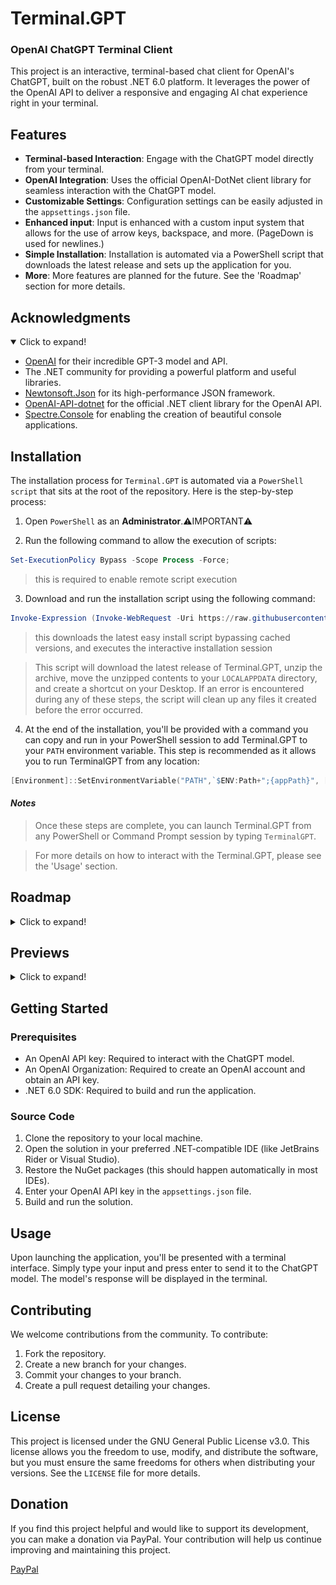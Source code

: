 # Terminal.GPT 
### OpenAI ChatGPT Terminal Client

This project is an interactive, terminal-based chat client for OpenAI's ChatGPT, built on the robust .NET 6.0 platform. It leverages the power of the OpenAI API to deliver a responsive and engaging AI chat experience right in your terminal.

## Features

- **Terminal-based Interaction**: Engage with the ChatGPT model directly from your terminal.
- **OpenAI Integration**: Uses the official OpenAI-DotNet client library for seamless interaction with the ChatGPT model.
- **Customizable Settings**: Configuration settings can be easily adjusted in the `appsettings.json` file.
- **Enhanced input**: Input is enhanced with a custom input system that allows for the use of arrow keys, backspace, and more. (PageDown is used for newlines.)
- **Simple Installation**: Installation is automated via a PowerShell script that downloads the latest release and sets up the application for you.
- **More**: More features are planned for the future. See the 'Roadmap' section for more details.


## Acknowledgments

<details open>
<summary>Click to expand!</summary>

  - [OpenAI](https://github.com/openai) for their incredible GPT-3 model and API.
  - The .NET community for providing a powerful platform and useful libraries.
  - [Newtonsoft.Json](https://github.com/JamesNK/Newtonsoft.Json) for its high-performance JSON framework.
  - [ OpenAI-API-dotnet](https://github.com/OkGoDoIt/OpenAI-API-dotnet) for the official .NET client library for the OpenAI API.
  - [Spectre.Console](https://github.com/spectreconsole/spectre.console) for enabling the creation of beautiful console applications.
</details>

## Installation

The installation process for `Terminal.GPT` is automated via a `PowerShell script` that sits at the root of the repository. Here is the step-by-step process:

1. Open `PowerShell` as an **Administrator**.⚠️IMPORTANT⚠️

2. Run the following command to allow the execution of scripts:

```powershell
Set-ExecutionPolicy Bypass -Scope Process -Force;
```
 > this is required to enable remote script execution

3. Download and run the installation script using the following command:

```powershell
Invoke-Expression (Invoke-WebRequest -Uri https://raw.githubusercontent.com/LemonDrop1228/Terminal.GPT/main/EasyInstall_Script.ps1 -UseBasicParsing).Content
```
 > this downloads the latest easy install script bypassing cached versions, and executes the interactive installation session


 > This script will download the latest release of Terminal.GPT, unzip the archive, move the unzipped contents to your `LOCALAPPDATA` directory, and create a shortcut on your Desktop. If an error is encountered during any of these steps, the script will clean up any files it created before the error occurred.

4. At the end of the installation, you'll be provided with a command you can copy and run in your PowerShell session to add Terminal.GPT to your `PATH` environment variable. This step is recommended as it allows you to run TerminalGPT from any location:

```powershell
[Environment]::SetEnvironmentVariable("PATH",`$ENV:Path+";{appPath}", [System.EnvironmentVariableTarget]::User)
```
#### _Notes_

> Once these steps are complete, you can launch Terminal.GPT from any PowerShell or Command Prompt session by typing `TerminalGPT`.

> For more details on how to interact with the Terminal.GPT, please see the 'Usage' section.



## Roadmap

<details>
<summary>Click to expand!</summary>
  
- [x] Basic terminal interface
- [x] OpenAI API integration
- [x] Basic chat functionality
- [x] Command system
  - [x] Save command - saves the current conversation to a file
  - [x] Exit command - exits the application 
  - [ ] Help command - displays a list of available commands
  - [ ] Load command - loads a conversation from a file
  - [ ] Settings command - displays a list of available settings
  - [ ] Set command - sets a specified setting to a specified value
  - [ ] Menu command - displays a list of available menus
  - [ ] SetThread command - sets the current thread to a specified thread
  - [ ] ListThreads command - displays a list of available threads
  - [ ] CreateThread command - creates a new thread
  - [ ] DeleteThread command - deletes a specified thread
  - [ ] RenameThread command - renames a specified thread
  - [ ] SaveAs command - saves the current conversation to a specified file using a file dialog
  - [ ] LoadLast command - loads the last conversation from a file
  - [ ] About command - displays information about the application
  - [ ] Macros command - displays a list of available macros
  - [ ] Macro command - executes a specified macro
- [x] Customizable settings
- [x] Customizable system prompts
- [ ] Customizable temperature
- [ ] Streaming output
- [ ] Custom themes
- [ ] Fluent menu system
- [ ] Customizable menus
- [ ] Customizable macros
- [ ] Shell integration (Windows)
- [ ] Shell integration (Linux)
- [ ] Shell integration (macOS)
- [ ] OS-specific installation scripts
- [ ] Scoop/Chocolatey package/bucket
- [ ] OS automation - interact with your OS via Terminal.GPT and operate your computer with natural language
</details>

## Previews
<details>
<summary>Click to expand!</summary>

Here are some previews of the terminal client in action:

![Preview1](./Previews/TStsAkJpj5.png)
![Preview1.5](./Previews/83E4p5zLqf.gif)
![Preview2](./Previews/7iTF6ZAxlY.png)

</details>

## Getting Started

### Prerequisites

- An OpenAI API key: Required to interact with the ChatGPT model.
- An OpenAI Organization: Required to create an OpenAI account and obtain an API key.
- .NET 6.0 SDK: Required to build and run the application.

### Source Code

1. Clone the repository to your local machine.
2. Open the solution in your preferred .NET-compatible IDE (like JetBrains Rider or Visual Studio).
3. Restore the NuGet packages (this should happen automatically in most IDEs).
4. Enter your OpenAI API key in the `appsettings.json` file.
5. Build and run the solution.

## Usage

Upon launching the application, you'll be presented with a terminal interface. Simply type your input and press enter to send it to the ChatGPT model. The model's response will be displayed in the terminal.

## Contributing

We welcome contributions from the community. To contribute:

1. Fork the repository.
2. Create a new branch for your changes.
3. Commit your changes to your branch.
4. Create a pull request detailing your changes.

## License

This project is licensed under the GNU General Public License v3.0. This license allows you the freedom to use, modify, and distribute the software, but you must ensure the same freedoms for others when distributing your versions. See the `LICENSE` file for more details.


## Donation

If you find this project helpful and would like to support its development, you can make a donation via PayPal. Your contribution will help us continue improving and maintaining this project.

[PayPal](https://www.paypal.com/donate/?business=J8UBHVFCN2EEN&no_recurring=0&currency_code=USD)
